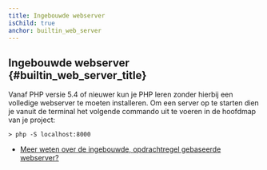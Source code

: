```yaml
---
title: Ingebouwde webserver
isChild: true
anchor: builtin_web_server
---
```


## Ingebouwde webserver {#builtin_web_server_title}

Vanaf PHP versie 5.4 of nieuwer kun je PHP leren zonder hierbij een volledige webserver te moeten installeren. Om een server op te starten dien je vanuit de terminal het volgende commando uit te voeren in de hoofdmap van je project:

    > php -S localhost:8000

* [Meer weten over de ingebouwde, opdrachtregel gebaseerde webserver?][cli-server]

[cli-server]: http://www.php.net/manual/en/features.commandline.webserver.php
